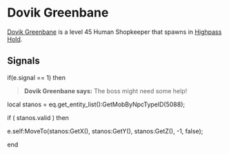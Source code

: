 # Dovik Greenbane



[Dovik Greenbane](/npc/5061) is a level 45 Human Shopkeeper that spawns in [Highpass Hold](/zone/5).



## Signals

if(e.signal == 1) then


>**Dovik Greenbane says:** The boss might need some help!


local stanos = eq.get_entity_list():GetMobByNpcTypeID(5088); 


if ( stanos.valid ) then



e.self:MoveTo(stanos:GetX(), stanos:GetY(), stanos:GetZ(), -1, false);

end